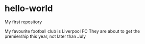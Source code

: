 # hello-world
My first repository

My favourite football club is Liverpool FC
They are about to get the premiership this year, not later than July
